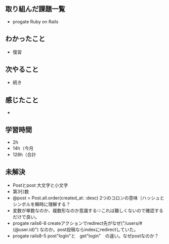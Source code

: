## 取り組んだ課題一覧
- progate Ruby on Rails
## わかったこと
- 復習
## 次やること
- 続き
## 感じたこと
- 
## 学習時間
- 2h
- 14h（今月
- 128h（合計

## 未解決
- Postとpost 大文字と小文字
- 第3引数
- @post = Post.all.order(created_at: :desc) 2つのコロンの意味（ハッシュとシンボルを瞬時に理解する？
- 変数が単数なのか、複数形なのか意識する⇨これは難しくないので確認するだけで良い。
- progate rails6-8 createアクションでredirect先がなぜ("/users/#{@user.id}") なのか。post投稿ならindexにredirectしていた。
- progate rails8-5 post"login"と　get"login"　の違い。なぜpostなのか？
